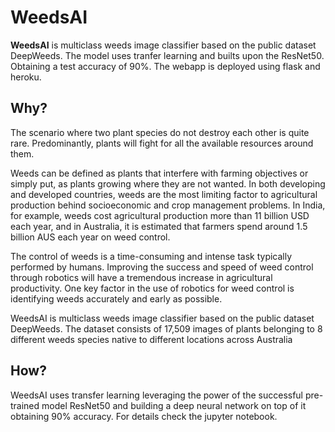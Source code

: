 # WeedsAI

**WeedsAI** is multiclass weeds image classifier based on the public dataset DeepWeeds. The model uses tranfer learning and builts upon the ResNet50. Obtaining a test accuracy of 90%.
The webapp is deployed using flask and heroku.

## Why?
The scenario where two plant species do not destroy each other is quite rare. Predominantly, plants will fight for all the available resources around them.

Weeds can be defined as plants that interfere with farming objectives or simply put, as plants growing where they are not wanted. In both developing and developed countries, weeds are the most limiting factor to agricultural production behind socioeconomic and crop management problems. In India, for example, weeds cost agricultural production more than 11 billion USD each year, and in Australia, it is estimated that farmers spend around 1.5 billion AUS each year on weed control.

The control of weeds is a time-consuming and intense task typically performed by humans. Improving the success and speed of weed control through robotics will have a tremendous increase in agricultural productivity. One key factor in the use of robotics for weed control is identifying weeds accurately and early as possible.

WeedsAI is multiclass weeds image classifier based on the public dataset DeepWeeds. The dataset consists of 17,509 images of plants belonging to 8 different weeds species native to different locations across Australia

## How?
WeedsAI uses transfer learning leveraging the power of the successful pre-trained model ResNet50 and building a deep neural network on top of it obtaining 90% accuracy.
For details check the jupyter notebook.


                    
     
